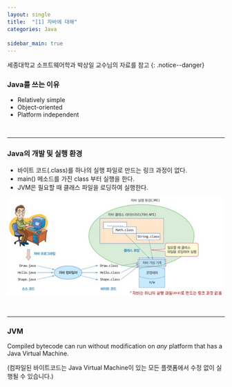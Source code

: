```yaml
---
layout: single
title:  "[1] 자바에 대해"
categories: Java

sidebar_main: true
---
```


세종대학교 소프트웨어학과 박상일 교수님의 자료를 참고
{: .notice--danger}


### Java를 쓰는 이유

- Relatively simple
- Object-oriented
- Platform independent

<br/>

<hr/>

### Java의 개발 및 실행 환경

- 바이트 코드(.class)를 하나의 실행 파일로 만드는 링크 과정이 없다.
- main() 메소드를 가진 class 부터 실행을 한다.
- JVM은 필요할 때 클래스 파일을 로딩하여 실행한다.

![](/assets/images/20240225/java1.JPG)

<br/>

<hr/>

### JVM

Compiled bytecode can run without modification on *any* platform that has a Java Virtual Machine. 

(컴파일된 바이트코드는 Java Virtual Machine이 있는 모든 플랫폼에서 수정 없이 실행될 수 있습니다.)


